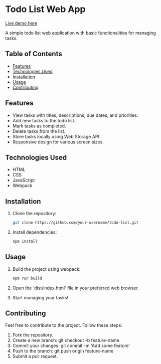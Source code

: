 # Todo List Web App

[Live demo here](https://h-yau.github.io/todo-list/)

A simple todo list web application with basic functionalities for managing tasks.

## Table of Contents

- [Features](#features)
- [Technologies Used](#technologies-used)
- [Installation](#installation)
- [Usage](#usage)
- [Contributing](#contributing)

## Features

- View tasks with titles, descriptions, due dates, and priorities.
- Add new tasks to the todo list.
- Mark tasks as completed.
- Delete tasks from the list.
- Store tasks locally using Web Storage API.
- Responsive design for various screen sizes.

## Technologies Used

- HTML
- CSS
- JavaScript
- Webpack

## Installation

1. Clone the repository:

   ```bash
   git clone https://github.com/your-username/todo-list.git

2. Install dependencies:

   ```bash
   npm install

## Usage

1. Build the project using webpack:

   ```bash
   npm run build

2. Open the 'dist/index.html' file in your preferred web browser.
3. Start managing your tasks!

## Contributing

Feel free to contribute to the project. Follow these steps:

1. Fork the repository.
2. Create a new branch: git checkout -b feature-name
3. Commit your changes: git commit -m 'Add some feature'
4. Push to the branch: git push origin feature-name
5. Submit a pull request.


